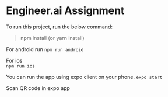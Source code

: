 # Engineer.ai Assignment

To run this project, run the below command:

> npm install (or yarn install)

For android run
`npm run android`

For ios  
`npm run ios`

You can run the app using expo client on your phone.
`expo start`

Scan QR code in expo app
